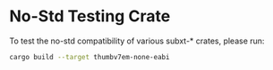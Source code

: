 # No-Std Testing Crate

To test the no-std compatibility of various subxt-* crates, please run:

```bash
cargo build --target thumbv7em-none-eabi
```
